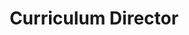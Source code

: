 ---
firstname: "Nikhil"
lastname: "Kumar"
title: "Curriculum Director"
secondary: "Python Lead"
group: "board"
img: nkumar.jpg
pronouns: "he/him"
---